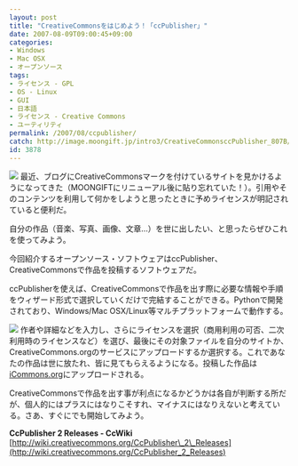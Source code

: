 ```yaml
---
layout: post
title: "CreativeCommonsをはじめよう！「ccPublisher」"
date: 2007-08-09T09:00:45+09:00
categories:
- Windows
- Mac OSX
- オープンソース
tags: 
- ライセンス - GPL
- OS - Linux
- GUI
- 日本語
- ライセンス - Creative Commons
- ユーティリティ
permalink: /2007/08/ccpublisher/
catch: http://image.moongift.jp/intro3/CreativeCommonsccPublisher_807B/2_thumb.png
id: 3878
---
```

[![](http://image.moongift.jp/intro3/CreativeCommonsccPublisher_807B/3_thumb.png)](http://image.moongift.jp/intro3/CreativeCommonsccPublisher_807B/32.png) 最近、ブログにCreativeCommonsマークを付けているサイトを見かけるようになってきた（MOONGIFTにリニューアル後に貼り忘れていた！）。引用やそのコンテンツを利用して何かをしようと思ったときに予めライセンスが明記されていると便利だ。   
  
自分の作品（音楽、写真、画像、文章…）を世に出したい、と思ったらぜひこれを使ってみよう。   
  
今回紹介するオープンソース・ソフトウェアはccPublisher、CreativeCommonsで作品を投稿するソフトウェアだ。   
  
<!--more-->  
  
ccPublisherを使えば、CreativeCommonsで作品を出す際に必要な情報や手順をウィザード形式で選択していくだけで完結することができる。Pythonで開発されており、Windows/Mac OSX/Linux等マルチプラットフォームで動作する。   
  
[![](http://image.moongift.jp/intro3/CreativeCommonsccPublisher_807B/2_thumb.png)](http://image.moongift.jp/intro3/CreativeCommonsccPublisher_807B/22.png) 作者や詳細などを入力し、さらにライセンスを選択（商用利用の可否、二次利用時のライセンスなど）を選び、最後にその対象ファイルを自分のサイトか、CreativeCommons.orgのサービスにアップロードするか選択する。これであなたの作品は世に放たれ、皆に見てもらえるようになる。投稿した作品は[iCommons.org](http://icommons.org/)にアップロードされる。   
  
CreativeCommonsで作品を出す事が利点になるかどうかは各自が判断する所だが、個人的にはプラスにはなりこそすれ、マイナスにはなりえないと考えている。さあ、すぐにでも開始してみよう。   
  
**CcPublisher 2 Releases - CcWiki**  
[http://wiki.creativecommons.org/CcPublisher\_2\_Releases](http://wiki.creativecommons.org/CcPublisher_2_Releases)